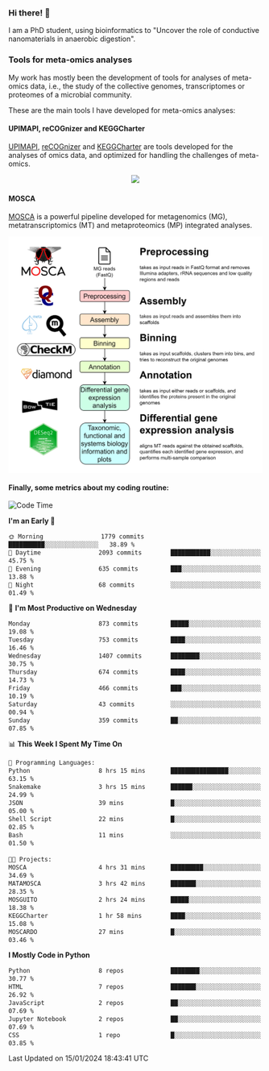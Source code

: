 ### Hi there! 👋

I am a PhD student, using bioinformatics to "Uncover the role of conductive nanomaterials in anaerobic digestion".

### Tools for meta-omics analyses

My work has mostly been the development of tools for analyses of meta-omics data, i.e., the study of the collective genomes, transcriptomes or proteomes of a microbial community.

These are the main tools I have developed for meta-omics analyses:

#### UPIMAPI, reCOGnizer and KEGGCharter

[UPIMAPI](https://github.com/iquasere/UPIMAPI), [reCOGnizer](https://github.com/iquasere/reCOGnizer) and [KEGGCharter](https://github.com/iquasere/KEGGCharter) are tools developed for the analyses of omics data, and optimized for handling the challenges of meta-omics.

<p align="center">
    <img src="assets/annotation_paper.png">
</p>

#### MOSCA

[MOSCA](https://github.com/iquasere/MOSCA) is a powerful pipeline developed for metagenomics (MG), metatranscriptomics (MT) and metaproteomics (MP) integrated analyses.

<p align="center">
    <img src="assets/mosca_workflow.png" align="center" width="700">
</p>


#### Finally, some metrics about my coding routine:

<!--START_SECTION:waka-->
![Code Time](http://img.shields.io/badge/Code%20Time-792%20hrs%209%20mins-blue)

**I'm an Early 🐤** 

```text
🌞 Morning                1779 commits        ██████████░░░░░░░░░░░░░░░   38.89 % 
🌆 Daytime                2093 commits        ███████████░░░░░░░░░░░░░░   45.75 % 
🌃 Evening                635 commits         ███░░░░░░░░░░░░░░░░░░░░░░   13.88 % 
🌙 Night                  68 commits          ░░░░░░░░░░░░░░░░░░░░░░░░░   01.49 % 
```
📅 **I'm Most Productive on Wednesday** 

```text
Monday                   873 commits         █████░░░░░░░░░░░░░░░░░░░░   19.08 % 
Tuesday                  753 commits         ████░░░░░░░░░░░░░░░░░░░░░   16.46 % 
Wednesday                1407 commits        ████████░░░░░░░░░░░░░░░░░   30.75 % 
Thursday                 674 commits         ████░░░░░░░░░░░░░░░░░░░░░   14.73 % 
Friday                   466 commits         ███░░░░░░░░░░░░░░░░░░░░░░   10.19 % 
Saturday                 43 commits          ░░░░░░░░░░░░░░░░░░░░░░░░░   00.94 % 
Sunday                   359 commits         ██░░░░░░░░░░░░░░░░░░░░░░░   07.85 % 
```


📊 **This Week I Spent My Time On** 

```text
💬 Programming Languages: 
Python                   8 hrs 15 mins       ████████████████░░░░░░░░░   63.15 % 
Snakemake                3 hrs 15 mins       ██████░░░░░░░░░░░░░░░░░░░   24.99 % 
JSON                     39 mins             █░░░░░░░░░░░░░░░░░░░░░░░░   05.00 % 
Shell Script             22 mins             █░░░░░░░░░░░░░░░░░░░░░░░░   02.85 % 
Bash                     11 mins             ░░░░░░░░░░░░░░░░░░░░░░░░░   01.50 % 

🐱‍💻 Projects: 
MOSCA                    4 hrs 31 mins       █████████░░░░░░░░░░░░░░░░   34.69 % 
MATAMOSCA                3 hrs 42 mins       ███████░░░░░░░░░░░░░░░░░░   28.35 % 
MOSGUITO                 2 hrs 24 mins       █████░░░░░░░░░░░░░░░░░░░░   18.38 % 
KEGGCharter              1 hr 58 mins        ████░░░░░░░░░░░░░░░░░░░░░   15.08 % 
MOSCARDO                 27 mins             █░░░░░░░░░░░░░░░░░░░░░░░░   03.46 % 
```

**I Mostly Code in Python** 

```text
Python                   8 repos             ████████░░░░░░░░░░░░░░░░░   30.77 % 
HTML                     7 repos             ███████░░░░░░░░░░░░░░░░░░   26.92 % 
JavaScript               2 repos             ██░░░░░░░░░░░░░░░░░░░░░░░   07.69 % 
Jupyter Notebook         2 repos             ██░░░░░░░░░░░░░░░░░░░░░░░   07.69 % 
CSS                      1 repo              █░░░░░░░░░░░░░░░░░░░░░░░░   03.85 % 
```




 Last Updated on 15/01/2024 18:43:41 UTC
<!--END_SECTION:waka-->
